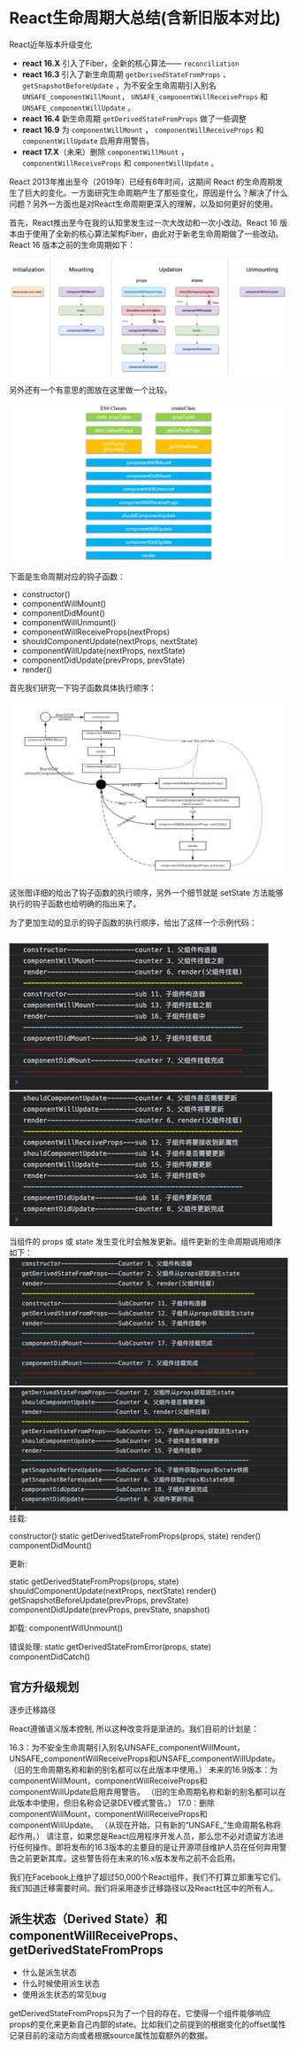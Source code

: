 # React生命周期大总结(含新旧版本对比)

React近年版本升级变化

* **react 16.X** 引入了Fiber，全新的核心算法—— `reconciliation`
* **react 16.3** 引入了新生命周期 `getDerivedStateFromProps` 、 `getSnapshotBeforeUpdate` ，为不安全生命周期引入别名 `UNSAFE_componentWillMount`， `UNSAFE_componentWillReceiveProps` 和 `UNSAFE_componentWillUpdate` 。
* **react 16.4** 新生命周期 `getDerivedStateFromProps` 做了一些调整
* **react 16.9** 为 `componentWillMount` ， `componentWillReceiveProps` 和 `componentWillUpdate` 启用弃用警告。
* **react 17.X**（未来）删除 `componentWillMount` ， `componentWillReceiveProps` 和 `componentWillUpdate` 。

React 2013年推出至今（2019年）已经有6年时间，这期间 React 的生命周期发生了巨大的变化。一方面研究生命周期产生了那些变化，原因是什么？解决了什么问题？另外一方面也是对React生命周期更深入的理解，以及如何更好的使用。

首先，React推出至今在我的认知里发生过一次大改动和一次小改动。React 16 版本由于使用了全新的核心算法架构Fiber，由此对于新老生命周期做了一些改动。React 16 版本之前的生命周期如下：

![react lifecycle](../assets/9724718-c473742207bd71ea.png "react lifecycle")

另外还有一个有意思的图放在这里做一个比较。

![class createClass](../assets/20191007165935.png "class createClass")

下面是生命周期对应的钩子函数：

* constructor()
* componentWillMount()
* componentDidMount()
* componentWillUnmount()
* componentWillReceiveProps(nextProps)
* shouldComponentUpdate(nextProps, nextState)
* componentWillUpdate(nextProps, nextState)
* componentDidUpdate(prevProps, prevState)
* render()

首先我们研究一下钩子函数具体执行顺序：

![hooks function sort](../assets/3703585223-5a90fadf9d735.png "hooks sort")

这张图详细的给出了钩子函数的执行顺序，另外一个细节就是 setState 方法能够执行的钩子函数也给明确的指出来了。

为了更加生动的显示的钩子函数的执行顺序，给出了这样一个示例代码：

``` jsx

```

![](../assets/lifecycle168render.png)
![](../assets/lifecycle168update.png)

当组件的 props 或 state 发生变化时会触发更新。组件更新的生命周期调用顺序如下：
![](../assets/lifecycle169render.png)
![](../assets/lifecycle169update.png)
挂载:

constructor()
static getDerivedStateFromProps(props, state)
render()
componentDidMount()

更新:

static getDerivedStateFromProps(props, state)
shouldComponentUpdate(nextProps, nextState)
render()
getSnapshotBeforeUpdate(prevProps, prevState)
componentDidUpdate(prevProps, prevState, snapshot)

卸载:
componentWillUnmount()

错误处理:
static getDerivedStateFromError(props, state)
componentDidCatch()


## 官方升级规划

逐步迁移路径

React遵循语义版本控制, 所以这种改变将是渐进的。我们目前的计划是：

16.3：为不安全生命周期引入别名UNSAFE_componentWillMount，UNSAFE_componentWillReceiveProps和UNSAFE_componentWillUpdate。 （旧的生命周期名称和新的别名都可以在此版本中使用。）
未来的16.9版本：为componentWillMount，componentWillReceiveProps和componentWillUpdate启用弃用警告。 （旧的生命周期名称和新的别名都可以在此版本中使用，但旧名称会记录DEV模式警告。）
17.0：删除componentWillMount，componentWillReceiveProps和componentWillUpdate。 （从现在开始，只有新的“UNSAFE_”生命周期名称将起作用。）
请注意，如果您是React应用程序开发人员，那么您不必对遗留方法进行任何操作。即将发布的16.3版本的主要目的是让开源项目维护人员在任何弃用警告之前更新其库。这些警告将在未来的16.x版本发布之前不会启用。

我们在Facebook上维护了超过50,000个React组件，我们不打算立即重写它们。我们知道迁移需要时间。我们将采用逐步迁移路径以及React社区中的所有人。

## 派生状态（Derived State）和componentWillReceiveProps、getDerivedStateFromProps

* 什么是派生状态
* 什么时候使用派生状态
* 使用派生状态的常见bug

getDerivedStateFromProps只为了一个目的存在。它使得一个组件能够响应props的变化来更新自己内部的state。比如我们之前提到的根据变化的offset属性记录目前的滚动方向或者根据source属性加载额外的数据。